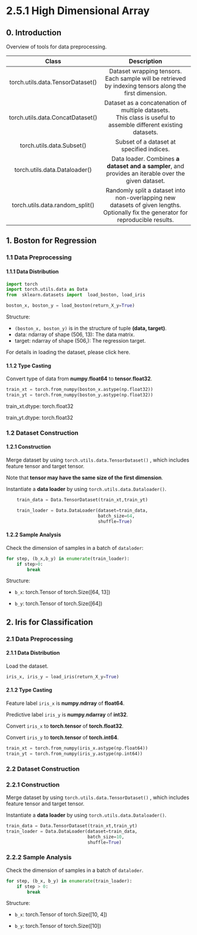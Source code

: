 # 2.5.1 High Dimensional Array

## 0. Introduction

Overview of tools for data preprocessing.

| Class | Description |
| :---: | :---: |
| torch.utils.data.TensorDataset() | Dataset wrapping tensors. <br>Each sample will be retrieved by indexing tensors along the first dimension. |
| torch.utils.data.ConcatDataset() | Dataset as a concatenation of multiple datasets. <br>This class is useful to assemble different existing datasets. |
| torch.utils.data.Subset() | Subset of a dataset at specified indices. |
| torch.utils.data.Dataloader() | Data loader. Combines **a dataset and a sampler**, and provides an iterable over the given dataset. |
| torch.utils.data.random_split() | Randomly split a dataset into non-overlapping new datasets of given lengths. <br>Optionally fix the generator for reproducible results. |

## 1. Boston for Regression

### 1.1 Data Preprocessing

#### 1.1.1 Data Distribution

```python
import torch
import torch.utils.data as Data
from  sklearn.datasets import  load_boston, load_iris

boston_x, boston_y = load_boston(return_X_y=True)
```
Structure:
- ```(boston_x, boston_y)``` is in the structure of tuple **(data, target)**.
- data: ndarray of shape (506, 13): The data matrix.
- target: ndarray of shape (506,): The regression target.

For details in loading the dataset, please click here.

#### 1.1.2 Type Casting

Convert type of data from **numpy.float64** to **tensor.float32**.
```python
train_xt = torch.from_numpy(boston_x.astype(np.float32))
train_yt = torch.from_numpy(boston_y.astype(np.float32))
```

train_xt.dtype:  torch.float32

train_yt.dtype:  torch.float32



### 1.2 Dataset Construction

#### 1.2.1 Construction

Merge dataset by using ```torch.utils.data.TensorDataset()``` , which includes feature tensor and target tensor.

Note that  **tensor may have the same size of the first dimension**.

Instantiate a **data loader** by using ```torch.utils.data.Dataloader()```.

```python
    train_data = Data.TensorDataset(train_xt,train_yt)

    train_loader = Data.DataLoader(dataset=train_data,
                                   batch_size=64,
                                   shuffle=True)
```

#### 1.2.2 Sample Analysis

Check the dimension of samples in a batch of ```dataloder```:
```python
for step, (b_x,b_y) in enumerate(train_loader):
    if step>0:
        break
```

Structure: 

- ```b_x```: torch.Tensor of torch.Size([64, 13])

- ```b_y```: torch.Tensor of torch.Size([64])

## 2. Iris for Classification

### 2.1 Data Preprocessing

#### 2.1.1 Data Distribution

Load the dataset.

```python
iris_x, iris_y = load_iris(return_X_y=True)
```

#### 2.1.2 Type Casting

Feature label ```iris_x``` is **numpy.ndrray** of **float64**.

Predictive label ```iris_y``` is **numpy.ndarray** of  **int32**.

Convert ```iris_x``` to  **torch.tensor** of **torch.float32**.

Convert ```iris_y``` to **torch.tensor**  of **torch.int64**.

```python
train_xt = torch.from_numpy(iris_x.astype(np.float64))
train_yt = torch.from_numpy(iris_y.astype(np.int64))
```

### 2.2 Dataset Construction

### 2.2.1 Construction

Merge dataset by using ```torch.utils.data.TensorDataset()``` , which includes feature tensor and target tensor.

Instantiate a **data loader** by using ```torch.utils.data.Dataloader()```.

```python
train_data = Data.TensorDataset(train_xt,train_yt)
train_loader = Data.DataLoader(dataset=train_data,
                               batch_size=10,
                               shuffle=True)
```

### 2.2.2 Sample Analysis

Check the dimension of samples in a batch of ```dataloder```.
```python
for step, (b_x, b_y) in enumerate(train_loader):
    if step > 0:
        break
```

Structure:

- ```b_x```: torch.Tensor of torch.Size([10, 4])

- ```b_y```: torch.Tensor of torch.Size([10])

















